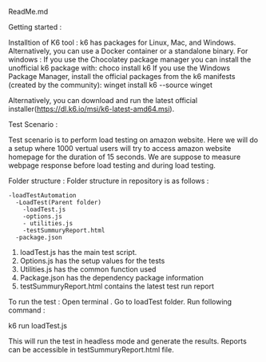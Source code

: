 ReadMe.md

Getting started :

Installtion of K6 tool :
 k6 has packages for Linux, Mac, and Windows. Alternatively, you can use a Docker container or a standalone binary.
For windows :
If you use the Chocolatey package manager you can install the unofficial k6 package with:
choco install k6
If you use the Windows Package Manager, install the official packages from the k6 manifests (created by the community):
winget install k6 --source winget

Alternatively, you can download and run the latest official installer(https://dl.k6.io/msi/k6-latest-amd64.msi).

Test Scenario :

Test scenario is to perform load testing on amazon website.
Here we will do a setup where 1000 vertual users will try to access amazon website homepage for the duration of 15 seconds.
We are suppose to measure webpage response before load testing and during load testing.


Folder structure :
Folder structure in repository is as follows :

    -loadTestAutomation
      -LoadTest(Parent folder)
        -loadTest.js
        -options.js
        - utilities.js
        -testSummuryReport.html
      -package.json

1.	loadTest.js has the main test script. 
2.	Options.js has the setup values for the tests
3.	Utilities.js has the common function used
4.	Package.json has the dependency package information
5.	testSummuryReport.html contains the latest test run report

To run the test :
Open terminal . Go to loadTest folder. Run following command :

k6 run loadTest.js

This will run the test in headless mode and generate the results. Reports can be accessible in testSummuryReport.html file.






